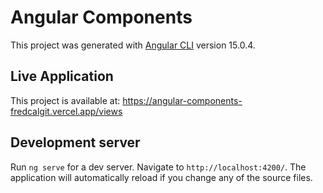 # Angular Components

This project was generated with [Angular CLI](https://github.com/angular/angular-cli) version 15.0.4.

## Live Application

This project is available at: https://angular-components-fredcalgit.vercel.app/views

## Development server

Run `ng serve` for a dev server. Navigate to `http://localhost:4200/`. The application will automatically reload if you change any of the source files.
